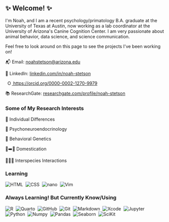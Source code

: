 ## ✨ Welcome! ✨

I'm Noah, and I am a recent psychology/primatology B.A. graduate at the University of Texas at Austin, now working as a lab coordinator at the University of Arizona's Canine Cognition Center. I am very passionate about animal behavior, data science, and science communication.

Feel free to look around on this page to see the projects I've been working on!

📬 Email: [noahstetson@arizona.edu](mailto:noahstetson@arizona.edu) 

🤝 LinkedIn: [linkedin.com/in/noah-stetson](https://linkedin.com/in/noah-stetson)
            
<a
    id="cy-effective-orcid-url"
    class="underline"
     href="https://orcid.org/0000-0002-1270-9979"
     target="orcid.widget"
     rel="me noopener noreferrer"
     style="vertical-align: top">
     <img
        src="https://orcid.org/sites/default/files/images/orcid_16x16.png"
        style="width: 1em; margin-inline-start: 0.5em"
        alt="ORCID iD icon"/>
      https://orcid.org/0000-0002-1270-9979
    </a>

📚 ResearchGate: [researchgate.com/profile/noah-stetson](https://www.researchgate.net/profile/Noah-Stetson)

### Some of My Research Interests

👥 Individual Differences

🧠 Psychoneuroendocrinology

🧬 Behavioral Genetics

🐺➡️🐶 Domestication

🧑🐕‍🦺 Interspecies Interactions

### Learning
![HTML](https://img.shields.io/badge/-HTML-05122A?style=flat&logo=HTML5)&nbsp;
![CSS](https://img.shields.io/badge/-CSS-05122A?style=flat&logo=CSS3&logoColor=1572B6)&nbsp;
![nano](https://img.shields.io/badge/-nano-05122A?style=flat&logo=nano&logoColor=1572B6)&nbsp;
![Vim](https://img.shields.io/badge/-Vim-05122A?style=flat&logo=Vim&logoColor=1572B6)&nbsp;

### Always Learning! But Currently Know/Using
![R](https://img.shields.io/badge/-R-05122A?style=flat&logo=R&logoColor=276DC3)&nbsp;
![Quarto](https://img.shields.io/badge/-Quarto-05122A?style=flat&logo=Quarto)&nbsp;
![GitHub](https://img.shields.io/badge/-GitHub-05122A?style=flat&logo=github)&nbsp;
![Git](https://img.shields.io/badge/-Git-05122A?style=flat&logo=git)&nbsp;
![Markdown](https://img.shields.io/badge/-Markdown-05122A?style=flat&logo=markdown)&nbsp;
![Xcode](https://img.shields.io/badge/-Xcode-05122A?style=flat&logo=Xcode)&nbsp;
![Jupyter](https://img.shields.io/badge/-Jupyter-05122A?style=flat&logo=Jupyter)&nbsp;
![Python](https://img.shields.io/badge/-Python-05122A?style=flat&logo=python)&nbsp;
![Numpy](https://img.shields.io/badge/-Numpy-05122A?style=flat&logo=Numpy)&nbsp;
![Pandas](https://img.shields.io/badge/-Pandas-05122A?style=flat&logo=Pandas&logoColor=1572B6)&nbsp;
![Seaborn](https://img.shields.io/badge/-Seaborn-05122A?style=flat&logo=Seaborn&logoColor=1572B6)&nbsp;
![SciKit](https://img.shields.io/badge/-scikit-05122A?style=flat&logo=scikit&logoColor=276DC3)&nbsp;

